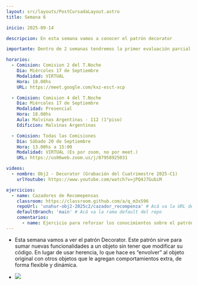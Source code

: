 ```yaml
---
layout: src/layouts/PostCursadaLayout.astro
title: Semana 6

inicio: 2025-09-14

descripcion: En esta semana vamos a conocer el patrón decorator

importante: Dentro de 2 semanas tendremos la primer evaluación parcial de la materia el día miércoles 01/10. Los patrones a evaluar son Strategy, Template Method, Composite, Decorator y Singleton. Aún no definimos si será en modalidad presencial o virtual.

horarios:
  - Comision: Comision 2 del T.Noche
    Dia: Miércoles 17 de Septiembre
    Modalidad: VIRTUAL
    Hora: 18.00hs
    URL: https://meet.google.com/kxz-esct-xcp

  - Comision: Comision 4 del T.Noche
    Dia: Miércoles 17 de Septiembre
    Modalidad: Presencial
    Hora: 18.00hs
    Aula: Malvinas Argentinas - 112 (1°piso)
    Edificion: Malvinas Argentinas

  - Comision: Todas las Comisiones
    Dia: Sábado 20 de Septiembre
    Hora: 13.00hs a 15:00
    Modalidad: VIRTUAL (Es por zoom, no por meet.)
    URL: https://us06web.zoom.us/j/87958925031

videos:
  - nombre: Obj2 - Decorator (Grabación del Cuatrimestre 2025-C1)
    urlYoutube: https://www.youtube.com/watch?v=jPQ4J7GubiM

ejercicios:
  - name: Cazadores de Recomepensas
    classroom: https://classroom.github.com/a/q_m3x596
    repoUrl: 'unahur-obj2-2025c2/cazador_recompenza' # Acá va la URL del repo sin el "https://github.com/"
    defaultBranch: 'main' # Acá va la rama default del repo
    comentarios:
      - name: Ejercicio para reforzar los conocimientos sobre el patrón decorator
---
```


- Esta semana vamos a ver el patrón Decorator. Este patrón sirve para sumar nuevas funcionalidades a un objeto sin tener que modificar su código. En lugar de usar herencia, lo que hace es “envolver” al objeto original con otros objetos que le agregan comportamientos extra, de forma flexible y dinámica.

- <div ><img src="https://www.cs.unc.edu/~stotts/GOF/hires/Pictures/decor064.gif"></img></div>
